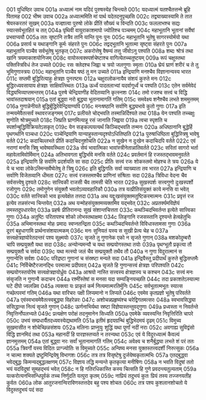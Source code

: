 001  युधिष्ठिर उवाच
001a अध्यात्मं नाम यदिदं पुरुषस्येह चिन्त्यते
001c यदध्यात्मं यतश्चैतत्तन्मे ब्रूहि पितामह
002  भीष्म उवाच
002a अध्यात्ममिति मां पार्थ यदेतदनुपृच्छसि
002c तद्व्याख्यास्यामि ते तात श्रेयस्करतरं सुखम्
003a यज्ज्ञात्वा पुरुषो लोके प्रीतिं सौख्यं च विन्दति
003c फललाभश्च सद्यः स्यात्सर्वभूतहितं च तत्
004a पृथिवी वायुराकाशमापो ज्योतिश्च पञ्चमम्
004c महाभूतानि भूतानां सर्वेषां प्रभवाप्ययौ
005a ततः सृष्टानि तत्रैव तानि यान्ति पुनः पुनः
005c महाभूतानि भूतेषु सागरस्योर्मयो यथा
006a प्रसार्य च यथाङ्गानि कूर्मः संहरते पुनः
006c तद्वद्भूतानि भूतात्मा सृष्ट्वा संहरते पुनः
007a महाभूतानि पञ्चैव सर्वभूतेषु भूतकृत्
007c अकरोत्तेषु वैषम्यं तत्तु जीवोऽनु पश्यति
008a शब्दः श्रोत्रं तथा खानि त्रयमाकाशयोनिजम्
008c वायोस्त्वक्स्पर्शचेष्टाश्च वागित्येतच्चतुष्टयम्
009a रूपं चक्षुस्तथा पक्तिस्त्रिविधं तेज उच्यते
009c रसः क्लेदश्च जिह्वा च त्रयो जलगुणाः स्मृताः
010a घ्रेयं घ्राणं शरीरं च ते तु भूमिगुणास्त्रयः
010c महाभूतानि पञ्चैव षष्ठं तु मन उच्यते
011a इन्द्रियाणि मनश्चैव विज्ञानान्यस्य भारत
011c सप्तमी बुद्धिरित्याहुः क्षेत्रज्ञः पुनरष्टमः
012a चक्षुरालोकनायैव संशयं कुरुते मनः
012c बुद्धिरध्यवसायाय क्षेत्रज्ञः साक्षिवत्स्थितः
013a ऊर्ध्वं पादतलाभ्यां यदर्वागूर्ध्वं च पश्यति
013c एतेन सर्वमेवेदं विद्ध्यभिव्याप्तमन्तरम्
014a पुरुषे चेन्द्रियाणीह वेदितव्यानि कृत्स्नशः
014c तमो रजश्च सत्त्वं च विद्धि भावांस्तदाश्रयान्
015a एतां बुद्ध्वा नरो बुद्ध्या भूतानामागतिं गतिम्
015c समवेक्ष्य शनैश्चैव लभते शममुत्तमम्
016a गुणान्नेनीयते बुद्धिर्बुद्धिरेवेन्द्रियाण्यपि
016c मनःषष्ठानि सर्वाणि बुद्ध्यभावे कुतो गुणाः
017a इति तन्मयमेवैतत्सर्वं स्थावरजङ्गमम्
017c प्रलीयते चोद्भवति तस्मान्निर्दिश्यते तथा
018a येन पश्यति तच्चक्षुः शृणोति श्रोत्रमुच्यते
018c जिघ्रति घ्राणमित्याहू रसं जानाति जिह्वया
019a त्वचा स्पृशति च स्पर्शान्बुद्धिर्विक्रियतेऽसकृत्
019c येन सङ्कल्पयत्यर्थं किञ्चिद्भवति तन्मनः
020a अधिष्ठानानि बुद्धेर्हि पृथगर्थानि पञ्चधा
020c पञ्चेन्द्रियाणि यान्याहुस्तान्यदृश्योऽधितिष्ठति
021a पुरुषाधिष्ठिता बुद्धिस्त्रिषु भावेषु वर्तते
021c कदाचिल्लभते प्रीतिं कदाचिदनुशोचति
022a न सुखेन न दुःखेन कदाचिदपि वर्तते
022c एवं नराणां मनसि त्रिषु भावेष्ववस्थिता
023a सेयं भावात्मिका भावांस्त्रीनेतान्नातिवर्तते
023c सरितां सागरो भर्ता महावेलामिवोर्मिमान्
024a अतिभावगता बुद्धिर्भावे मनसि वर्तते
024c प्रवर्तमानं हि रजस्तद्भावमनुवर्तते
025a इन्द्रियाणि हि सर्वाणि प्रदर्शयति सा सदा
025c प्रीतिः सत्त्वं रजः शोकस्तमो मोहश्च ते त्रयः
026a ये ये च भावा लोकेऽस्मिन्सर्वेष्वेतेषु ते त्रिषु
026c इति बुद्धिगतिः सर्वा व्याख्याता तव भारत
027a इन्द्रियाणि च सर्वाणि विजेतव्यानि धीमता
027c सत्त्वं रजस्तमश्चैव प्राणिनां संश्रिताः सदा
028a त्रिविधा वेदना चैव सर्वसत्त्वेषु दृश्यते
028c सात्त्विकी राजसी चैव तामसी चेति भारत
029a सुखस्पर्शः सत्त्वगुणो दुःखस्पर्शो रजोगुणः
029c तमोगुणेन संयुक्तौ भवतोऽव्यावहारिकौ
030a तत्र यत्प्रीतिसंयुक्तं काये मनसि वा भवेत्
030c वर्तते सात्त्विको भाव इत्यवेक्षेत तत्तदा
031a अथ यद्दुःखसंयुक्तमतुष्टिकरमात्मनः
031c प्रवृत्तं रज इत्येव तन्नसंरभ्य चिन्तयेत्
032a अथ यन्मोहसंयुक्तमव्यक्तमिव यद्भवेत्
032c अप्रतर्क्यमविज्ञेयं तमस्तदुपधारयेत्
033a प्रहर्षः प्रीतिरानन्दः सुखं संशान्तचित्तता
033c कथञ्चिदभिवर्तन्त इत्येते सात्त्विका गुणाः
034a अतुष्टिः परितापश्च शोको लोभस्तथाक्षमा
034c लिङ्गानि रजसस्तानि दृश्यन्ते हेत्वहेतुभिः
035a अभिमानस्तथा मोहः प्रमादः स्वप्नतन्द्रिता
035c कथञ्चिदभिवर्तन्ते विविधास्तामसा गुणाः
036a दूरगं बहुधागामि प्रार्थनासंशयात्मकम्
036c मनः सुनियतं यस्य स सुखी प्रेत्य चेह च
037a सत्त्वक्षेत्रज्ञयोरेतदन्तरं पश्य सूक्ष्मयोः
037c सृजते तु गुणानेक एको न सृजते गुणान्
038a मशकोदुम्बरौ चापि सम्प्रयुक्तौ यथा सदा
038c अन्योन्यमन्यौ च यथा सम्प्रयोगस्तथा तयोः
039a पृथग्भूतौ प्रकृत्या तौ सम्प्रयुक्तौ च सर्वदा
039c यथा मत्स्यो जलं चैव सम्प्रयुक्तौ तथैव तौ
040a न गुणा विदुरात्मानं स गुणान्वेत्ति सर्वशः
040c परिद्रष्टा गुणानां च संस्रष्टा मन्यते सदा
041a इन्द्रियैस्तु प्रदीपार्थं कुरुते बुद्धिसप्तमैः
041c निर्विचेष्टैरजानद्भिः परमात्मा प्रदीपवत्
042a सृजते हि गुणान्सत्त्वं क्षेत्रज्ञः परिपश्यति
042c सम्प्रयोगस्तयोरेष सत्त्वक्षेत्रज्ञयोर्ध्रुवः
043a आश्रयो नास्ति सत्त्वस्य क्षेत्रज्ञस्य च कश्चन
043c सत्त्वं मनः संसृजति न गुणान्वै कदाचन
044a रश्मींस्तेषां स मनसा यदा सम्यङ्नियच्छति
044c तदा प्रकाशतेऽस्यात्मा घटे दीपो ज्वलन्निव
045a त्यक्त्वा यः प्राकृतं कर्म नित्यमात्मरतिर्मुनिः
045c सर्वभूतात्मभूतः स्यात्स गच्छेत्परमां गतिम्
046a यथा वारिचरः पक्षी लिप्यमानो न लिप्यते
046c एवमेव कृतप्रज्ञो भूतेषु परिवर्तते
047a एवंस्वभावमेवैतत्स्वबुद्ध्या विहरेन्नरः
047c अशोचन्नप्रहृष्यंश्च चरेद्विगतमत्सरः
048a स्वभावसिद्ध्या संसिद्धान्स नित्यं सृजते गुणान्
048c ऊर्णनाभिर्यथा स्रष्टा विज्ञेयास्तन्तुवद्गुणाः
049a प्रध्वस्ता न निवर्तन्ते निवृत्तिर्नोपलभ्यते
049c प्रत्यक्षेण परोक्षं तदनुमानेन सिध्यति
050a एवमेके व्यवस्यन्ति निवृत्तिरिति चापरे
050c उभयं सम्प्रधार्यैतदध्यवस्येद्यथामति
051a इतीमं हृदयग्रन्थिं बुद्धिभेदमयं दृढम्
051c विमुच्य सुखमासीत न शोचेच्छिन्नसंशयः
052a मलिनाः प्राप्नुयुः शुद्धिं यथा पूर्णां नदीं नराः
052c अवगाह्य सुविद्वंसो विद्धि ज्ञानमिदं तथा
053a महानदीं हि पारज्ञस्तप्यते न तरन्यथा
053c एवं ये विदुरध्यात्मं कैवल्यं ज्ञानमुत्तमम्
054a एतां बुद्ध्वा नरः सर्वां भूतानामागतिं गतिम्
054c अवेक्ष्य च शनैर्बुद्ध्या लभते शं परं ततः
055a त्रिवर्गो यस्य विदितः प्राग्ज्योतिः स विमुच्यते
055c अन्विष्य मनसा युक्तस्तत्त्वदर्शी निरुत्सुकः
056a न चात्मा शक्यते द्रष्टुमिन्द्रियेषु विभागशः
056c तत्र तत्र विसृष्टेषु दुर्जयेष्वकृतात्मभिः
057a एतद्बुद्ध्वा भवेद्बुद्धः किमन्यद्बुद्धलक्षणम्
057c विज्ञाय तद्धि मन्यन्ते कृतकृत्या मनीषिणः
058a न भवति विदुषां ततो भयं यदविदुषां सुमहद्भयं भवेत्
058c न हि गतिरधिकास्ति कस्य चित्सति हि गुणे प्रवदन्त्यतुल्यताम्
059a यत्करोत्यनभिसन्धिपूर्वकं तच्च निर्णुदति यत्पुरा कृतम्
059c नाप्रियं तदुभयं कुतः प्रियं तस्य तज्जनयतीह कुर्वतः
060a लोक आतुरजनान्विराविणस्तत्तदेव बहु पश्य शोचतः
060c तत्र पश्य कुशलानशोचतो ये विदुस्तदुभयं पदं सदा


